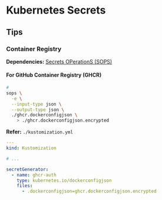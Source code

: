 # Kubernetes Secrets

## Tips

### Container Registry

**Dependencies:** [Secrets OPerationS (SOPS)](/sops.md)

#### For GitHub Container Registry (GHCR)

<!--
#
export GITHUB_USERNAME='brunowego'
export GITHUB_TOKEN='<github-token>'

#
kubectl create secret docker-registry ghcr-auth \
  --docker-server='https://ghcr.io' \
  --docker-username="$GITHUB_USERNAME" \
  --docker-password="$GITHUB_TOKEN" \
  --dry-run='client' \
  -o json \
    | jq -r '.data.".dockerconfigjson"' | \
      base64 -d | \
        > ./ghcr.dockerconfigjson
-->

```sh
#
sops \
  -e \
  --input-type json \
  --output-type json \
  ./ghcr.dockerconfigjson \
    > ./ghcr.dockerconfigjson.encrypted
```

**Refer:** `./kustomization.yml`

```yml
---
kind: Kustomization

# ...

secretGenerator:
  - name: ghcr-auth
    type: kubernetes.io/dockerconfigjson
    files:
      - .dockerconfigjson=ghcr.dockerconfigjson.encrypted
```
